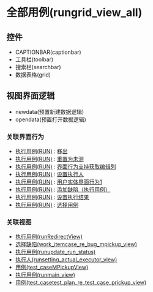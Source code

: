# 全部用例(rungrid_view_all)  <!-- {docsify-ignore-all} -->




<el-skeleton style="width:60%">
	<template #template>
		<div style="padding-bottom: 5px;">
			<div style="height:40px;display: flex;align-items: center;justify-content: space-between;">
				<el-tooltip content="页面标题">
					<el-skeleton-item variant="text" style="height:40px;"></el-skeleton-item>
				</el-tooltip>
				<el-tooltip content="搜索栏">
				    <el-skeleton-item variant="text" style="margin-left: 10px;height:40px;width:300px;"></el-skeleton-item>
				</el-tooltip>
				<el-skeleton style="width:250px;">
					<template #template>
						<el-tooltip content="工具栏">
							<div style="display: flex;align-items: center;justify-content:end">
								<el-skeleton-item variant="text" style="margin-left: 10px;height:40px;width:80px"></el-skeleton-item>
								<el-skeleton-item variant="text" style="margin-left: 10px;height:40px;width:80px"></el-skeleton-item>
								<el-skeleton-item variant="text" style="margin-left: 10px;height:40px;width:80px"></el-skeleton-item>
							</div>
						</el-tooltip>
					</template>
				</el-skeleton>
			</div>
		</div>
		<el-tooltip content="数据表格">
			<el-skeleton-item variant="p" style="height:300px"></el-skeleton-item>
		</el-tooltip>
	</template>
</el-skeleton>


## 控件
  * CAPTIONBAR(captionbar)
  * 工具栏(toolbar)
  * 搜索栏(searchbar)
  * 数据表格(grid)

## 视图界面逻辑
  * newdata(预置新建数据逻辑)
  * opendata(预置打开数据逻辑)


### 关联界面行为
  * [执行用例(RUN)](module/TestMgmt/Run) : [移出](module/TestMgmt/Run#界面行为)
  * [执行用例(RUN)](module/TestMgmt/Run) : [重置为未测](module/TestMgmt/Run#界面行为)
  * [执行用例(RUN)](module/TestMgmt/Run) : [界面行为支持获取编辑列](module/TestMgmt/Run#界面行为)
  * [执行用例(RUN)](module/TestMgmt/Run) : [设置执行人](module/TestMgmt/Run#界面行为)
  * [执行用例(RUN)](module/TestMgmt/Run) : [用户实体界面行为1](module/TestMgmt/Run#界面行为)
  * [执行用例(RUN)](module/TestMgmt/Run) : [添加缺陷（执行用例）](module/TestMgmt/Run#界面行为)
  * [执行用例(RUN)](module/TestMgmt/Run) : [设置执行结果](module/TestMgmt/Run#界面行为)
  * [执行用例(RUN)](module/TestMgmt/Run) : [选择用例](module/TestMgmt/Run#界面行为)

### 关联视图
  * [执行用例(runRedirectView)](app/view/runRedirectView)
  * [选择缺陷(work_itemcase_re_bug_mpickup_view)](app/view/work_itemcase_re_bug_mpickup_view)
  * [执行用例(runupdate_run_status)](app/view/runupdate_run_status)
  * [执行人(runsetting_actual_executor_view)](app/view/runsetting_actual_executor_view)
  * [用例(test_caseMPickupView)](app/view/test_caseMPickupView)
  * [执行用例(runmain_view)](app/view/runmain_view)
  * [用例(test_casetest_plan_re_test_case_prickup_view)](app/view/test_casetest_plan_re_test_case_prickup_view)

<script>
 const { createApp } = Vue
  createApp({
    data() {
      return {
        message: '!'
      }
    }
  }).use(ElementPlus).mount('#app')
</script>